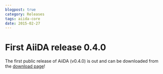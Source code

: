 ```yaml
---
blogpost: true
category: Releases
tags: aiida-core
date: 2015-02-27
---
```


# First AiiDA release 0.4.0

The first public release of AiiDA (v0.4.0) is out and can be downloaded from the [download page](https://www.aiida.net/download/)!
